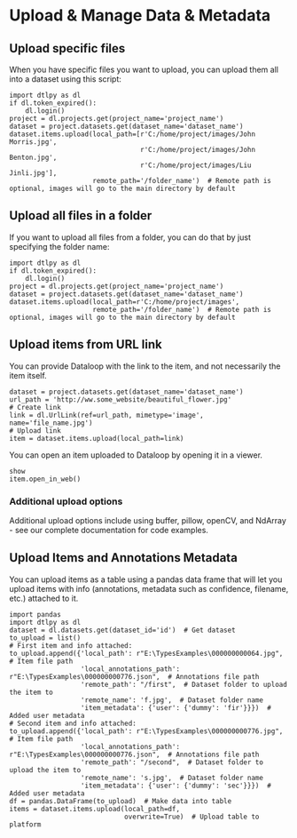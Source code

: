# Upload & Manage Data & Metadata

## Upload specific files

When you have specific files you want to upload, you can upload them all into a dataset using this script:
```
import dtlpy as dl
if dl.token_expired():
    dl.login()
project = dl.projects.get(project_name='project_name')
dataset = project.datasets.get(dataset_name='dataset_name')
dataset.items.upload(local_path=[r'C:/home/project/images/John Morris.jpg',
                                 r'C:/home/project/images/John Benton.jpg',
                                 r'C:/home/project/images/Liu Jinli.jpg'],
                     remote_path='/folder_name')  # Remote path is optional, images will go to the main directory by default
```


## Upload all files in a folder


If you want to upload all files from a folder, you can do that by just specifying the folder name:

```
import dtlpy as dl
if dl.token_expired():
    dl.login()
project = dl.projects.get(project_name='project_name')
dataset = project.datasets.get(dataset_name='dataset_name')
dataset.items.upload(local_path=r'C:/home/project/images',
                     remote_path='/folder_name')  # Remote path is optional, images will go to the main directory by default
```

## Upload items from URL link
You can provide Dataloop with the link to the item, and not necessarily the item itself.
```
dataset = project.datasets.get(dataset_name='dataset_name')
url_path = 'http://ww.some_website/beautiful_flower.jpg'
# Create link
link = dl.UrlLink(ref=url_path, mimetype='image', name='file_name.jpg')
# Upload link
item = dataset.items.upload(local_path=link)
```

You can open an item uploaded to Dataloop by opening it in a viewer.
```
show
item.open_in_web()
```


### Additional upload options

Additional upload options include using buffer, pillow, openCV, and NdArray - see our complete documentation for code examples.

## Upload Items and Annotations Metadata
You can upload items as a table using a pandas data frame that will let you upload items with info (annotations, metadata such as confidence, filename, etc.) attached to it.
```
import pandas
import dtlpy as dl
dataset = dl.datasets.get(dataset_id='id')  # Get dataset
to_upload = list()
# First item and info attached:
to_upload.append({'local_path': r"E:\TypesExamples\000000000064.jpg",  # Item file path
                  'local_annotations_path': r"E:\TypesExamples\000000000776.json",  # Annotations file path
                  'remote_path': "/first",  # Dataset folder to upload the item to
                  'remote_name': 'f.jpg',  # Dataset folder name
                  'item_metadata': {'user': {'dummy': 'fir'}}})  # Added user metadata
# Second item and info attached:
to_upload.append({'local_path': r"E:\TypesExamples\000000000776.jpg",  # Item file path
                  'local_annotations_path': r"E:\TypesExamples\000000000776.json",  # Annotations file path
                  'remote_path': "/second",  # Dataset folder to upload the item to
                  'remote_name': 's.jpg',  # Dataset folder name
                  'item_metadata': {'user': {'dummy': 'sec'}}})  # Added user metadata
df = pandas.DataFrame(to_upload)  # Make data into table
items = dataset.items.upload(local_path=df,
                             overwrite=True)  # Upload table to platform
```
